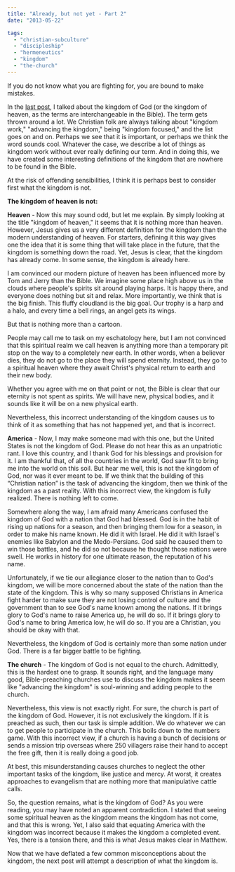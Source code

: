 ```yaml
---
title: "Already, but not yet - Part 2"
date: "2013-05-22"

tags: 
  - "christian-subculture"
  - "discipleship"
  - "hermeneutics"
  - "kingdom"
  - "the-church"
---
```


If you do not know what you are fighting for, you are bound to make mistakes.

In the [last post](http://blog.keelancook.com/2013/05/already-but-not-yet-part-1.html "Already, but not yet – Part 1"), I talked about the kingdom of God (or the kingdom of heaven, as the terms are interchangeable in the Bible). The term gets thrown around a lot. We Christian folk are always talking about "kingdom work," "advancing the kingdom," being "kingdom focused," and the list goes on and on. Perhaps we see that it is important, or perhaps we think the word sounds cool. Whatever the case, we describe a lot of things as kingdom work without ever really defining our term. And in doing this, we have created some interesting definitions of the kingdom that are nowhere to be found in the Bible.

At the risk of offending sensibilities, I think it is perhaps best to consider first what the kingdom is not.

**The kingdom of heaven is not:**

**Heaven** - Now this may sound odd, but let me explain. By simply looking at the title "kingdom of heaven," it seems that it is nothing more than heaven. However, Jesus gives us a very different definition for the kingdom than the modern understanding of heaven. For starters, defining it this way gives one the idea that it is some thing that will take place in the future, that the kingdom is something down the road. Yet, Jesus is clear, that the kingdom has already come. In some sense, the kingdom is already here.

I am convinced our modern picture of heaven has been influenced more by Tom and Jerry than the Bible. We imagine some place high above us in the clouds where people's spirits sit around playing harps. It is happy there, and everyone does nothing but sit and relax. More importantly, we think that is the big finish. This fluffy cloudland is the big goal. Our trophy is a harp and a halo, and every time a bell rings, an angel gets its wings.

But that is nothing more than a cartoon.

People may call me to task on my eschatology here, but I am not convinced that this spiritual realm we call heaven is anything more than a temporary pit stop on the way to a completely new earth. In other words, when a believer dies, they do not go to the place they will spend eternity. Instead, they go to a spiritual heaven where they await Christ's physical return to earth and their new body.

Whether you agree with me on that point or not, the Bible is clear that our eternity is not spent as spirits. We will have new, physical bodies, and it sounds like it will be on a new physical earth.

Nevertheless, this incorrect understanding of the kingdom causes us to think of it as something that has not happened yet, and that is incorrect.

**America** - Now, I may make someone mad with this one, but the United States is not the kingdom of God. Please do not hear this as an unpatriotic rant. I love this country, and I thank God for his blessings and provision for it. I am thankful that, of all the countries in the world, God saw fit to bring me into the world on this soil. But hear me well, this is not the kingdom of God, nor was it ever meant to be. If we think that the building of this “Christian nation” is the task of advancing the kingdom, then we think of the kingdom as a past reality. With this incorrect view, the kingdom is fully realized. There is nothing left to come.

Somewhere along the way, I am afraid many Americans confused the kingdom of God with a nation that God had blessed. God is in the habit of rising up nations for a season, and then bringing them low for a season, in order to make his name known. He did it with Israel. He did it with Israel's enemies like Babylon and the Medo-Persians. God said he caused them to win those battles, and he did so not because he thought those nations were swell. He works in history for one ultimate reason, the reputation of his name.

Unfortunately, if we tie our allegiance closer to the nation than to God's kingdom, we will be more concerned about the state of the nation than the state of the kingdom. This is why so many supposed Christians in America fight harder to make sure they are not losing control of culture and the government than to see God's name known among the nations. If it brings glory to God's name to raise America up, he will do so. If it brings glory to God's name to bring America low, he will do so. If you are a Christian, you should be okay with that.

Nevertheless, the kingdom of God is certainly more than some nation under God. There is a far bigger battle to be fighting.

**The church** - The kingdom of God is not equal to the church. Admittedly, this is the hardest one to grasp. It sounds right, and the language many good, Bible-preaching churches use to discuss the kingdom makes it seem like "advancing the kingdom" is soul-winning and adding people to the church.

Nevertheless, this view is not exactly right. For sure, the church is part of the kingdom of God. However, it is not exclusively the kingdom. If it is preached as such, then our task is simple addition. We do whatever we can to get people to participate in the church. This boils down to the numbers game. With this incorrect view, if a church is having a bunch of decisions or sends a mission trip overseas where 250 villagers raise their hand to accept the free gift, then it is really doing a good job.

At best, this misunderstanding causes churches to neglect the other important tasks of the kingdom, like justice and mercy. At worst, it creates approaches to evangelism that are nothing more that manipulative cattle calls.

So, the question remains, what is the kingdom of God? As you were reading, you may have noted an apparent contradiction. I stated that seeing some spiritual heaven as the kingdom means the kingdom has not come, and that this is wrong. Yet, I also said that equating America with the kingdom was incorrect because it makes the kingdom a completed event. Yes, there is a tension there, and this is what Jesus makes clear in Matthew.

Now that we have deflated a few common misconceptions about the kingdom, the next post will attempt a description of what the kingdom is.
